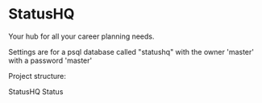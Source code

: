 # StatusHQ
Your hub for all your career planning needs. 

Settings are for a psql database called "statushq" with the owner 'master' with a password 'master' 

Project structure:

StatusHQ
	Status